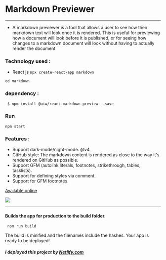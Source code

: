 # Markdown Previewer
---
- A markdown previewer is a tool that allows a user to see how their markdown text will look once it is rendered. This is useful for previewing how a document will look before it is published, or for seeing how changes to a markdown document will look without having to actually render the document


### Technology used :

- React js
 ``` npx create-react-app markdown ```
 
 ``` cd markdown ```
### dependency :
```
 $ npm install @uiw/react-markdown-preview --save
```
### Run 
``` npm start ```
### Features : 
- Support dark-mode/night-mode. @v4
- GitHub style: The markdown content is rendered as close to the way it's rendered on GitHub as possible.
- Support GFM (autolink literals, footnotes, strikethrough, tables, tasklists).
- Support for defining styles via comment.
- Support for GFM footnotes.

[Available online](https://musical-kitsune-379bc1.netlify.app/)

![](Gif_markdown.gif)

---

#### Builds the app for production to the build folder.
```
 npm run build
```

The build is minified and the filenames include the hashes. Your app is ready to be deployed!

##### I deployed this project by [Netlify.com](https://www.netlify.com/)
